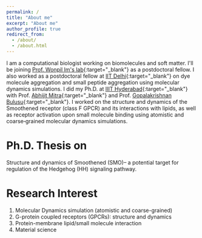 ```yaml
---
permalink: /
title: "About me"
excerpt: "About me"
author_profile: true
redirect_from: 
  - /about/
  - /about.html
---
```


I am a computational biologist working on biomolecules and soft matter. I'll be joining [Prof. Wonpil Im's lab](https://compbio.lehigh.edu/){:target="_blank"} as a postdoctoral fellow. I also worked as a postdoctoral fellow
at [IIT Delhi](https://home.iitd.ac.in/){:target="_blank"} on dye molecule aggregation and small peptide aggregation using molecular dynamics simulations. I did my Ph.D. at [IIIT
Hyderabad](https://www.iiit.ac.in/){:target="_blank"} with Prof. [Abhijit Mitra](https://faculty.iiit.ac.in/~abi_chem/web/){:target="_blank"} and Prof. [Gopalakrishnan Bulusu](https://www.linkedin.com/in/gopalakrishnan-bulusu-82a1705/?originalSubdomain=in){:target="_blank"}. I worked on the structure and dynamics of
the Smoothened receptor (class F GPCR) and its interactions with lipids, as well as receptor activation upon small
molecule binding using atomistic and coarse‑grained molecular dynamics simulations.

Ph.D. Thesis on
======
Structure and dynamics of Smoothened (SMO)– a potential target for regulation of the Hedgehog (HH) signaling pathway.

Research Interest
======
1. Molecular Dynamics simulation (atomistic and coarse-grained)
1. G-protein coupled receptors (GPCRs): structure and dynamics
1. Protein-membrane lipid/small molecule interaction
1. Material science

